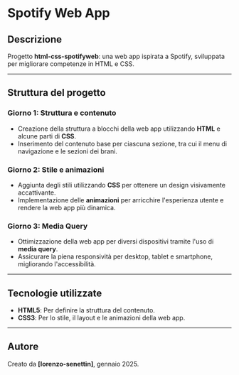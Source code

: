 # Spotify Web App

## Descrizione
Progetto **html-css-spotifyweb**: una web app ispirata a Spotify, sviluppata per migliorare competenze in HTML e CSS.

---

## Struttura del progetto

### Giorno 1: Struttura e contenuto
- Creazione della struttura a blocchi della web app utilizzando **HTML** e alcune parti di **CSS**.
- Inserimento del contenuto base per ciascuna sezione, tra cui il menu di navigazione e le sezioni dei brani.

### Giorno 2: Stile e animazioni
- Aggiunta degli stili utilizzando **CSS** per ottenere un design visivamente accattivante.
- Implementazione delle **animazioni** per arricchire l'esperienza utente e rendere la web app più dinamica.

### Giorno 3: Media Query
- Ottimizzazione della web app per diversi dispositivi tramite l'uso di **media query**.
- Assicurare la piena responsività per desktop, tablet e smartphone, migliorando l'accessibilità.

---

## Tecnologie utilizzate
- **HTML5**: Per definire la struttura del contenuto.
- **CSS3**: Per lo stile, il layout e le animazioni della web app.

---

## Autore
Creato da **[lorenzo-senettin]**, gennaio 2025.
